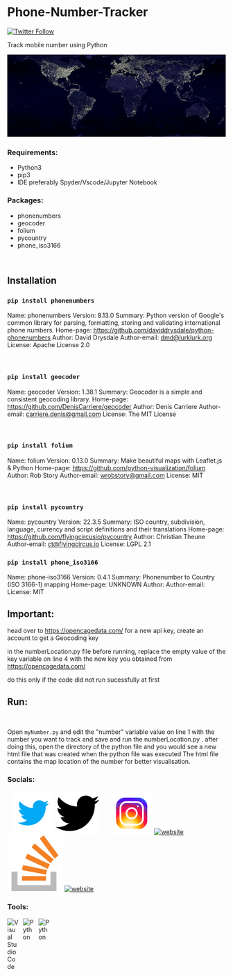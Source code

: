 # Phone-Number-Tracker

[![Twitter Follow](https://img.shields.io/twitter/follow/towbbie?color=1DA1F2&logo=twitter&style=for-the-badge)](https://twitter.com/intent/follow?original_referer=https%3A%2F%2Fgithub.com%towbbie&screen_name=towbbie)





Track mobile number using Python

![Image](track1.jpg)




### Requirements:
  - Python3
  - pip3
  - IDE preferably Spyder/Vscode/Jupyter Notebook


### Packages:

  - phonenumbers
  - geocoder
  - folium
  - pycountry
  - phone_iso3166


<br>

## Installation

### `pip install phonenumbers`

Name: phonenumbers
Version: 8.13.0
Summary: Python version of Google's common library for parsing, formatting, storing and validating international phone numbers.
Home-page: https://github.com/daviddrysdale/python-phonenumbers
Author: David Drysdale
Author-email: dmd@lurklurk.org
License: Apache License 2.0


<br>

### `pip install geocoder`

Name: geocoder
Version: 1.38.1
Summary: Geocoder is a simple and consistent geocoding library.
Home-page: https://github.com/DenisCarriere/geocoder
Author: Denis Carriere
Author-email: carriere.denis@gmail.com
License: The MIT License

<br>

### `pip install folium`

Name: folium
Version: 0.13.0
Summary: Make beautiful maps with Leaflet.js & Python
Home-page: https://github.com/python-visualization/folium
Author: Rob Story
Author-email: wrobstory@gmail.com
License: MIT

<br>

### `pip install pycountry`

Name: pycountry
Version: 22.3.5
Summary: ISO country, subdivision, language, currency and script definitions and their translations
Home-page: https://github.com/flyingcircusio/pycountry
Author: Christian Theune
Author-email: ct@flyingcircus.io
License: LGPL 2.1

### `pip install phone_iso3166`

Name: phone-iso3166
Version: 0.4.1
Summary: Phonenumber to Country (ISO 3166-1) mapping
Home-page: UNKNOWN
Author:
Author-email:
License: MIT

## Important:


head over to https://opencagedata.com/ for a new api key,  create an account to get a Geocoding key

in the numberLocation.py file before running, replace the empty value of the key variable on line 4 with the new key you obtained from
https://opencagedata.com/

do this only if the code did not run sucessfully at first

## Run:
<br>

Open `myNumber.py` and edit the "number" variable value on line 1 with the number you want to track and save and run the numberLocation.py .
after doing this, open the directory of the python file and you would see a new html file that was created when the python file was executed
The html file contains the map location of the number for better visualisation.


### Socials:


&nbsp;&nbsp;
[![website](https://github.com/tobyyosoba777/Computer-Vision-OpenCv-Python/blob/main/img/twitter-light.svg)](https://twitter.com/towbbie#gh-light-mode-only)
[![website](https://github.com/tobyyosoba777/Computer-Vision-OpenCv-Python/blob/main/img/twitter-dark.svg)](https://twitter.com/towbbie#gh-dark-mode-only)
&nbsp;&nbsp;
&nbsp;&nbsp;
[![website](https://github.com/tobyyosoba777/Computer-Vision-OpenCv-Python/blob/main/img/instagram-light.svg)](https://instagram.com/toby_osoba#gh-light-mode-only)
[![website](./img/instagram-dark.svg)](https://instagram.com/toby_osoba#gh-dark-mode-only)
&nbsp;&nbsp;
[![website](https://github.com/tobyyosoba777/Computer-Vision-OpenCv-Python/blob/main/img/stack-overflow.svg)](https://stackoverflow.com/users/17608129/toby#gh-light-mode-only)
[![website](./img/stackoverflow-dark.svg)](https://stackoverflow.com/users/17608129/toby#gh-dark-mode-only)





### Tools:

[<img align="left" alt="Visual Studio Code" width="26px" src="https://cdn.jsdelivr.net/gh/devicons/devicon/icons/vscode/vscode-original.svg" style="padding-right:10px;" />][vscode]
[<img align="left" alt="Python" width="26px" src="https://cdn.jsdelivr.net/gh/devicons/devicon/icons/python/python-original.svg" style="padding-right:10px;" />][Python]
[<img align="left" alt="Python" width="26px" src="https://cdn.jsdelivr.net/gh/devicons/devicon/icons/jupyter/jupyter-original-wordmark.svg" style="padding-right:10px;" />][jupyter]

<br />
<br />

[vscode]: https://code.visualstudio.com
[Python]: https://www.python.org/
[jupyter]: jupyter.org
